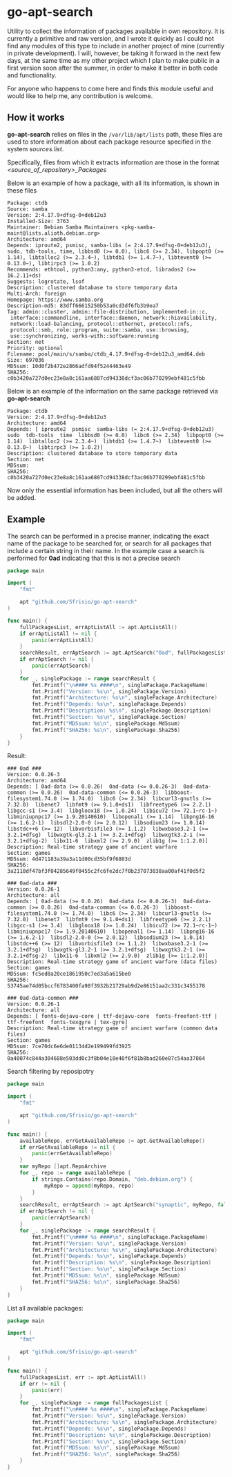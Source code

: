 # go-apt-search

Utility to collect the information of packages available in own repository.
It is currently a primitive and raw version, and I wrote it quickly as I could not find any modules of this type to include in another project of mine (currently in private development).
I will, however, be taking it forward in the next few days, at the same time as my other project which I plan to make public in a first version soon after the summer, in order to make it better in both code and functionality.

For anyone who happens to come here and finds this module useful and would like to help me, any contribution is welcome.

## How it works

**go-apt-search** relies on files in the `/var/lib/apt/lists` path, these files are used to store information about each package resource specified in the system *sources.list*.

Specifically, files from which it extracts information are those in the format *<source_of_repository>_Packages*

Below is an example of how a package, with all its information, is shown in these files

```
Package: ctdb
Source: samba
Version: 2:4.17.9+dfsg-0+deb12u3
Installed-Size: 3763
Maintainer: Debian Samba Maintainers <pkg-samba-maint@lists.alioth.debian.org>
Architecture: amd64
Depends: iproute2, psmisc, samba-libs (= 2:4.17.9+dfsg-0+deb12u3), sudo, tdb-tools, time, libbsd0 (>= 0.0), libc6 (>= 2.34), libpopt0 (>= 1.14), libtalloc2 (>= 2.3.4~), libtdb1 (>= 1.4.7~), libtevent0 (>= 0.13.0~), libtirpc3 (>= 1.0.2)
Recommends: ethtool, python3:any, python3-etcd, librados2 (>= 16.2.11+ds)
Suggests: logrotate, lsof
Description: clustered database to store temporary data
Multi-Arch: foreign
Homepage: https://www.samba.org
Description-md5: 83dff66615250b53a0cd3df6fb3b9ea7
Tag: admin::cluster, admin::file-distribution, implemented-in::c,
 interface::commandline, interface::daemon, network::hiavailability,
 network::load-balancing, protocol::ethernet, protocol::nfs,
 protocol::smb, role::program, suite::samba, use::browsing,
 use::synchronizing, works-with::software:running
Section: net
Priority: optional
Filename: pool/main/s/samba/ctdb_4.17.9+dfsg-0+deb12u3_amd64.deb
Size: 697036
MD5sum: 10d0f2b472e2866adfd94f5244463e49
SHA256: c0b3420a727d0ec23e8a8c161aa6807cd94338dcf3ac06b770299ebf481c5fbb
```

Below is an example of the information on the same package retrieved via **go-apt-search**

```
Package: ctdb
Version: 2:4.17.9+dfsg-0+deb12u3 
Architecture: amd64
Depends: [ iproute2  psmisc  samba-libs (= 2:4.17.9+dfsg-0+deb12u3)  sudo  tdb-tools  time  libbsd0 (>= 0.0)  libc6 (>= 2.34)  libpopt0 (>= 1.14)  libtalloc2 (>= 2.3.4~)  libtdb1 (>= 1.4.7~)  libtevent0 (>= 0.13.0~)  libtirpc3 (>= 1.0.2)]
Description: clustered database to store temporary data
Section: net
MD5sum:  
SHA256: c0b3420a727d0ec23e8a8c161aa6807cd94338dcf3ac06b770299ebf481c5fbb
```

Now only the essential information has been included, but all the others will be added.

## Example

The search can be performed in a precise manner, indicating the exact name of the package to be searched for, or search for all packages that include a certain string in their name.
In the example case a search is performed for **0ad** indicating that this is not a precise search

```go
package main

import (
	"fmt"

	apt "github.com/Sfrisio/go-apt-search"
)

func main() {
	fullPackagesList, errAptListAll := apt.AptListAll()
	if errAptListAll != nil {
		panic(errAptListAll)
	}
	searchResult, errAptSearch := apt.AptSearch("0ad", fullPackagesList, false)
	if errAptSearch != nil {
		panic(errAptSearch)
	}
	for _, singlePackage := range searchResult {
		fmt.Printf("\n#### %s ####\n", singlePackage.PackageName)
		fmt.Printf("Version: %s\n", singlePackage.Version)
		fmt.Printf("Architecture: %s\n", singlePackage.Architecture)
		fmt.Printf("Depends: %s\n", singlePackage.Depends)
		fmt.Printf("Description: %s\n", singlePackage.Description)
		fmt.Printf("Section: %s\n", singlePackage.Section)
		fmt.Printf("MD5sum: %s\n", singlePackage.Md5sum)
		fmt.Printf("SHA256: %s\n", singlePackage.Sha256)
	}
}
```

Result:

```
### 0ad ###
Version: 0.0.26-3
Architecture: amd64
Depends: [ 0ad-data (>= 0.0.26)  0ad-data (<= 0.0.26-3)  0ad-data-common (>= 0.0.26)  0ad-data-common (<= 0.0.26-3)  libboost-filesystem1.74.0 (>= 1.74.0)  libc6 (>= 2.34)  libcurl3-gnutls (>= 7.32.0)  libenet7  libfmt9 (>= 9.1.0+ds1)  libfreetype6 (>= 2.2.1)  libgcc-s1 (>= 3.4)  libgloox18 (>= 1.0.24)  libicu72 (>= 72.1~rc-1~)  libminiupnpc17 (>= 1.9.20140610)  libopenal1 (>= 1.14)  libpng16-16 (>= 1.6.2-1)  libsdl2-2.0-0 (>= 2.0.12)  libsodium23 (>= 1.0.14)  libstdc++6 (>= 12)  libvorbisfile3 (>= 1.1.2)  libwxbase3.2-1 (>= 3.2.1+dfsg)  libwxgtk-gl3.2-1 (>= 3.2.1+dfsg)  libwxgtk3.2-1 (>= 3.2.1+dfsg-2)  libx11-6  libxml2 (>= 2.9.0)  zlib1g (>= 1:1.2.0)]
Description: Real-time strategy game of ancient warfare
Section: games
MD5sum: 4d471183a39a3a11d00cd35bf9f6803d
SHA256: 3a2118df47bf3f04285649f0455c2fc6fe2dc7f0b237073038aa00af41f0d5f2

### 0ad-data ###
Version: 0.0.26-1
Architecture: all
Depends: [ 0ad-data (>= 0.0.26)  0ad-data (<= 0.0.26-3)  0ad-data-common (>= 0.0.26)  0ad-data-common (<= 0.0.26-3)  libboost-filesystem1.74.0 (>= 1.74.0)  libc6 (>= 2.34)  libcurl3-gnutls (>= 7.32.0)  libenet7  libfmt9 (>= 9.1.0+ds1)  libfreetype6 (>= 2.2.1)  libgcc-s1 (>= 3.4)  libgloox18 (>= 1.0.24)  libicu72 (>= 72.1~rc-1~)  libminiupnpc17 (>= 1.9.20140610)  libopenal1 (>= 1.14)  libpng16-16 (>= 1.6.2-1)  libsdl2-2.0-0 (>= 2.0.12)  libsodium23 (>= 1.0.14)  libstdc++6 (>= 12)  libvorbisfile3 (>= 1.1.2)  libwxbase3.2-1 (>= 3.2.1+dfsg)  libwxgtk-gl3.2-1 (>= 3.2.1+dfsg)  libwxgtk3.2-1 (>= 3.2.1+dfsg-2)  libx11-6  libxml2 (>= 2.9.0)  zlib1g (>= 1:1.2.0)]
Description: Real-time strategy game of ancient warfare (data files)
Section: games
MD5sum: fc5ed8a20ce1861950c7ed3a5a615be0
SHA256: 53745ae74d05bccf6783400fa98f3932b21729ab9d2e86151aa2c331c3455178

### 0ad-data-common ###
Version: 0.0.26-1
Architecture: all
Depends: [ fonts-dejavu-core | ttf-dejavu-core  fonts-freefont-ttf | ttf-freefont  fonts-texgyre | tex-gyre]
Description: Real-time strategy game of ancient warfare (common data files)
Section: games
MD5sum: 7ce70dc6e6de01134d2e199499fd3925
SHA256: 0a40074c844a304688e503dd0c3f8b04e10e40f6f81b8bad260e07c54aa37864
```

Search filtering by reposipotry

```go
package main

import (
	"fmt"

	apt "github.com/Sfrisio/go-apt-search"
)

func main() {
	availableRepo, errGetAvailableRepo := apt.GetAvailableRepo()
	if errGetAvailableRepo != nil {
		panic(errGetAvailableRepo)
	}
	var myRepo []apt.RepoArchive
	for _, repo := range availableRepo {
		if strings.Contains(repo.Domain, "deb.debian.org") {
			myRepo = append(myRepo, repo)
		}
	}
	searchResult, errAptSearch := apt.AptSearch("synaptic", myRepo, false)
	if errAptSearch != nil {
		panic(errAptSearch)
	}
	for _, singlePackage := range searchResult {
		fmt.Printf("\n#### %s ####\n", singlePackage.PackageName)
		fmt.Printf("Version: %s\n", singlePackage.Version)
		fmt.Printf("Architecture: %s\n", singlePackage.Architecture)
		fmt.Printf("Depends: %s\n", singlePackage.Depends)
		fmt.Printf("Description: %s\n", singlePackage.Description)
		fmt.Printf("Section: %s\n", singlePackage.Section)
		fmt.Printf("MD5sum: %s\n", singlePackage.Md5sum)
		fmt.Printf("SHA256: %s\n", singlePackage.Sha256)
	}
}
```

List all available packages:

```go
package main

import (
	"fmt"

	apt "github.com/Sfrisio/go-apt-search"
)

func main() {
	fullPackagesList, err := apt.AptListAll()
	if err != nil {
		panic(err)
	}
	for _, singlePackage := range fullPackagesList {
		fmt.Printf("\n#### %s ####\n", singlePackage.PackageName)
		fmt.Printf("Version: %s\n", singlePackage.Version)
		fmt.Printf("Architecture: %s\n", singlePackage.Architecture)
		fmt.Printf("Depends: %s\n", singlePackage.Depends)
		fmt.Printf("Description: %s\n", singlePackage.Description)
		fmt.Printf("Section: %s\n", singlePackage.Section)
		fmt.Printf("MD5sum: %s\n", singlePackage.Md5sum)
		fmt.Printf("SHA256: %s\n", singlePackage.Sha256)
	}
}
```